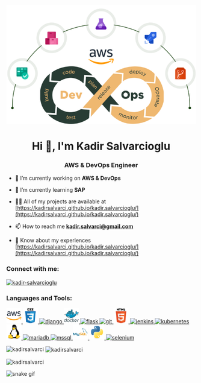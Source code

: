 ![MasterHead](https://github.com/kadirsalvarci/backround/blob/cf5fd3a53d7c2a5a721d4079a3d88525b3f5e8c5/aws-banner.png)
<style>

  body {

  background-color:"blue";
  }
</style>
<h1 align="center">Hi 👋, I'm Kadir Salvarcioglu</h1>
<h3 align="center">AWS & DevOps Engineer</h3>

- 🔭 I’m currently working on **AWS & DevOps**

- 🌱 I’m currently learning **SAP**

- 👨‍💻 All of my projects are available at [https://kadirsalvarci.github.io/kadir.salvarcioglu/](https://kadirsalvarci.github.io/kadir.salvarcioglu/)

- 📫 How to reach me **kadir.salvarci@gmail.com**

- 📄 Know about my experiences [https://kadirsalvarci.github.io/kadir.salvarcioglu/](https://kadirsalvarci.github.io/kadir.salvarcioglu/)

<h3 align="left">Connect with me:</h3>
<p align="left">
<a href="https://linkedin.com/in/kadir-salvarcioglu" target="blank"><img align="center" src="https://raw.githubusercontent.com/rahuldkjain/github-profile-readme-generator/master/src/images/icons/Social/linked-in-alt.svg" alt="kadir-salvarcioglu" height="30" width="40" /></a>
</p>

<h3 align="left">Languages and Tools:</h3>
<p align="left"> <a href="https://aws.amazon.com" target="_blank" rel="noreferrer"> <img src="https://raw.githubusercontent.com/devicons/devicon/master/icons/amazonwebservices/amazonwebservices-original-wordmark.svg" alt="aws" width="40" height="40"/> </a> <a href="https://www.w3schools.com/css/" target="_blank" rel="noreferrer"> <img src="https://raw.githubusercontent.com/devicons/devicon/master/icons/css3/css3-original-wordmark.svg" alt="css3" width="40" height="40"/> </a> <a href="https://www.djangoproject.com/" target="_blank" rel="noreferrer"> <img src="https://cdn.worldvectorlogo.com/logos/django.svg" alt="django" width="40" height="40"/> </a> <a href="https://www.docker.com/" target="_blank" rel="noreferrer"> <img src="https://raw.githubusercontent.com/devicons/devicon/master/icons/docker/docker-original-wordmark.svg" alt="docker" width="40" height="40"/> </a> <a href="https://flask.palletsprojects.com/" target="_blank" rel="noreferrer"> <img src="https://www.vectorlogo.zone/logos/pocoo_flask/pocoo_flask-icon.svg" alt="flask" width="40" height="40"/> </a> <a href="https://git-scm.com/" target="_blank" rel="noreferrer"> <img src="https://www.vectorlogo.zone/logos/git-scm/git-scm-icon.svg" alt="git" width="40" height="40"/> </a> <a href="https://www.w3.org/html/" target="_blank" rel="noreferrer"> <img src="https://raw.githubusercontent.com/devicons/devicon/master/icons/html5/html5-original-wordmark.svg" alt="html5" width="40" height="40"/> </a> <a href="https://www.jenkins.io" target="_blank" rel="noreferrer"> <img src="https://www.vectorlogo.zone/logos/jenkins/jenkins-icon.svg" alt="jenkins" width="40" height="40"/> </a> <a href="https://kubernetes.io" target="_blank" rel="noreferrer"> <img src="https://www.vectorlogo.zone/logos/kubernetes/kubernetes-icon.svg" alt="kubernetes" width="40" height="40"/> </a> <a href="https://www.linux.org/" target="_blank" rel="noreferrer"> <img src="https://raw.githubusercontent.com/devicons/devicon/master/icons/linux/linux-original.svg" alt="linux" width="40" height="40"/> </a> <a href="https://mariadb.org/" target="_blank" rel="noreferrer"> <img src="https://www.vectorlogo.zone/logos/mariadb/mariadb-icon.svg" alt="mariadb" width="40" height="40"/> </a> <a href="https://www.microsoft.com/en-us/sql-server" target="_blank" rel="noreferrer"> <img src="https://www.svgrepo.com/show/303229/microsoft-sql-server-logo.svg" alt="mssql" width="40" height="40"/> </a> <a href="https://www.mysql.com/" target="_blank" rel="noreferrer"> <img src="https://raw.githubusercontent.com/devicons/devicon/master/icons/mysql/mysql-original-wordmark.svg" alt="mysql" width="40" height="40"/> </a> <a href="https://www.python.org" target="_blank" rel="noreferrer"> <img src="https://raw.githubusercontent.com/devicons/devicon/master/icons/python/python-original.svg" alt="python" width="40" height="40"/> </a> <a href="https://www.selenium.dev" target="_blank" rel="noreferrer"> <img src="https://raw.githubusercontent.com/detain/svg-logos/780f25886640cef088af994181646db2f6b1a3f8/svg/selenium-logo.svg" alt="selenium" width="40" height="40"/> </a> </p>

<p><img align="left" src="https://github-readme-stats.vercel.app/api/top-langs?username=kadirsalvarci&show_icons=true&locale=en&layout=compact" alt="kadirsalvarci" /></p>

<p>&nbsp;<img align="center" src="https://github-readme-stats.vercel.app/api?username=kadirsalvarci&show_icons=true&locale=en" alt="kadirsalvarci" /></p>

<p><img align="center" src="https://github-readme-streak-stats.herokuapp.com/?user=kadirsalvarci&" alt="kadirsalvarci" /></p>

![snake gif](https://github.com/YOUR_USERNAME/YOUR_USERNAME/blob/output/github-contribution-grid-snake.gif)
